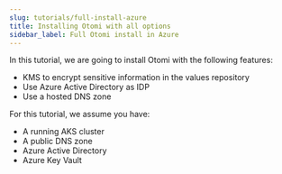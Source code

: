 ```yaml
---
slug: tutorials/full-install-azure
title: Installing Otomi with all options
sidebar_label: Full Otomi install in Azure
---
```


In this tutorial, we are going to install Otomi with the following features:

- KMS to encrypt sensitive information in the values repository
- Use Azure Active Directory as IDP
- Use a hosted DNS zone

For this tutorial, we assume you have:

- A running AKS cluster
- A public DNS zone
- Azure Active Directory
- Azure Key Vault

